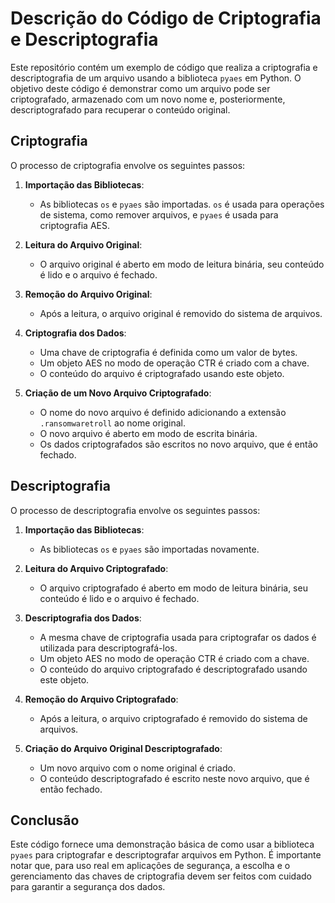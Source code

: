 # Descrição do Código de Criptografia e Descriptografia

Este repositório contém um exemplo de código que realiza a criptografia e descriptografia de um arquivo usando a biblioteca `pyaes` em Python. O objetivo deste código é demonstrar como um arquivo pode ser criptografado, armazenado com um novo nome e, posteriormente, descriptografado para recuperar o conteúdo original.

## Criptografia

O processo de criptografia envolve os seguintes passos:

1. **Importação das Bibliotecas**:
    - As bibliotecas `os` e `pyaes` são importadas. `os` é usada para operações de sistema, como remover arquivos, e `pyaes` é usada para criptografia AES.

2. **Leitura do Arquivo Original**:
    - O arquivo original é aberto em modo de leitura binária, seu conteúdo é lido e o arquivo é fechado.

3. **Remoção do Arquivo Original**:
    - Após a leitura, o arquivo original é removido do sistema de arquivos.

4. **Criptografia dos Dados**:
    - Uma chave de criptografia é definida como um valor de bytes.
    - Um objeto AES no modo de operação CTR é criado com a chave.
    - O conteúdo do arquivo é criptografado usando este objeto.

5. **Criação de um Novo Arquivo Criptografado**:
    - O nome do novo arquivo é definido adicionando a extensão `.ransomwaretroll` ao nome original.
    - O novo arquivo é aberto em modo de escrita binária.
    - Os dados criptografados são escritos no novo arquivo, que é então fechado.

## Descriptografia

O processo de descriptografia envolve os seguintes passos:

1. **Importação das Bibliotecas**:
    - As bibliotecas `os` e `pyaes` são importadas novamente.

2. **Leitura do Arquivo Criptografado**:
    - O arquivo criptografado é aberto em modo de leitura binária, seu conteúdo é lido e o arquivo é fechado.

3. **Descriptografia dos Dados**:
    - A mesma chave de criptografia usada para criptografar os dados é utilizada para descriptografá-los.
    - Um objeto AES no modo de operação CTR é criado com a chave.
    - O conteúdo do arquivo criptografado é descriptografado usando este objeto.

4. **Remoção do Arquivo Criptografado**:
    - Após a leitura, o arquivo criptografado é removido do sistema de arquivos.

5. **Criação do Arquivo Original Descriptografado**:
    - Um novo arquivo com o nome original é criado.
    - O conteúdo descriptografado é escrito neste novo arquivo, que é então fechado.

## Conclusão

Este código fornece uma demonstração básica de como usar a biblioteca `pyaes` para criptografar e descriptografar arquivos em Python. É importante notar que, para uso real em aplicações de segurança, a escolha e o gerenciamento das chaves de criptografia devem ser feitos com cuidado para garantir a segurança dos dados.
